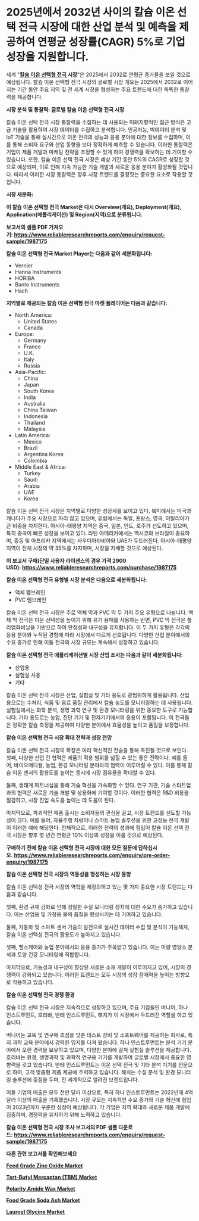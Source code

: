 <p><h1>2025년에서 2032년 사이의 칼슘 이온 선택 전극 시장에 대한 산업 분석 및 예측을 제공하여 연평균 성장률(CAGR) 5%로 기업 성장을 지원합니다.</h1></p><p>세계 "<strong><a href="https://www.reliableresearchreports.com/calcium-ion-selective-electrodes-r1987175?utm_campaign=105&utm_medium=8&utm_source=Github&utm_content=ia&utm_term=03042025&utm_id=calcium-ion-selective-electrodes">칼슘 이온 선택형 전극&nbsp;</a></strong><strong>시장</strong>"은 2025에서 2032로 연평균 증가율을 보일 것으로 예상됩니다. 칼슘 이온 선택형 전극 시장의 글로벌 시장 개요는 2025에서 2032로 이어지는 기간 동안 주요 지역 및 전 세계 시장을 형성하는 주요 트렌드에 대한 독특한 통찰력을 제공합니다.</p>
<p><strong>시장 분석 및 통찰력: 글로벌 칼슘 이온 선택형 전극 시장</strong></p>
<p><p>칼슘 이온 선택 전극 시장 통찰력을 수집하는 데 사용되는 미래지향적인 접근 방식은 고급 기술을 활용하여 시장 데이터를 수집하고 분석합니다. 인공지능, 빅데이터 분석 및 IoT 기술을 통해 실시간으로 이온 전극의 성능과 응용 분야에 대한 정보를 수집하며, 이를 통해 소비자 요구와 산업 동향을 보다 정확하게 예측할 수 있습니다. 이러한 통찰력은 기업이 제품 개발과 마케팅 전략을 조정할 수 있게 하여 경쟁력을 확보하는 데 기여할 수 있습니다. 또한, 칼슘 이온 선택 전극 시장은 예상 기간 동안 5%의 CAGR로 성장할 것으로 예상되며, 이로 인해 지속 가능한 기술 개발과 새로운 응용 분야가 활성화될 것입니다. 따라서 이러한 시장 통찰력은 향후 시장 트렌드를 결정짓는 중요한 요소로 작용할 것입니다.</p><a href="%7CAUTHORITHY_DOMAIN_URL%7C?utm_campaign=105&utm_medium=8&utm_source=Github&utm_content=ia&utm_term=03042025&utm_id=calcium-ion-selective-electrodes"></a></p>
<p><strong>시장 세분화:</strong></p>
<p><strong>이 칼슘 이온 선택형 전극 Market은 다시 Overview(개요), Deployment(개요), Application(애플리케이션) 및 Region(지역)으로 분류됩니다.</strong></p>
<p><strong>보고서의 샘플 PDF 가져오기:&nbsp;<a href="https://www.reliableresearchreports.com/enquiry/request-sample/1987175?utm_campaign=105&utm_medium=8&utm_source=Github&utm_content=ia&utm_term=03042025&utm_id=calcium-ion-selective-electrodes">https://www.reliableresearchreports.com/enquiry/request-sample/1987175</a></strong><strong></strong></p>
<p><strong>칼슘 이온 선택형 전극 Market Player는 다음과 같이 세분화됩니다:</strong></p>
<p><ul><li>Vernier</li><li>Hanna Instruments</li><li>HORIBA</li><li>Bante Instruments</li><li>Hach</li></ul></p>
<p><strong>지역별로 제공되는 칼슘 이온 선택형 전극 마켓 플레이어는 다음과 같습니다:</strong></p>
<p><ul>
    <li>
        North America:
        <ul>
            <li>United States</li>
            <li>Canada</li>
        </ul>
    </li>
    <li>
        Europe:
        <ul>
            <li>Germany</li>
            <li>France</li>
            <li>U.K.</li>
            <li>Italy</li>
            <li>Russia</li>
        </ul>
    </li>
    <li>
        Asia-Pacific:
        <ul>
            <li>China</li>
            <li>Japan</li>
            <li>South Korea</li>
            <li>India</li>
            <li>Australia</li>
            <li>China Taiwan</li>
            <li>Indonesia</li>
            <li>Thailand</li>
            <li>Malaysia</li>
        </ul>
    </li>
    <li>
        Latin America:
        <ul>
            <li>Mexico</li>
            <li>Brazil</li>
            <li>Argentina Korea</li>
            <li>Colombia</li>
        </ul>
    </li>
    <li>
        Middle East & Africa:
        <ul>
            <li>Turkey</li>
            <li>Saudi</li>
            <li>Arabia</li>
            <li>UAE</li>
            <li>Korea</li>
        </ul>
    </li>
    </ul></p>
<p><p>칼슘 이온 선택 전극 시장은 지역별로 다양한 성장세를 보이고 있다. 북미에서는 미국과 캐나다가 주요 시장으로 자리 잡고 있으며, 유럽에서는 독일, 프랑스, 영국, 이탈리아가 큰 비중을 차지한다. 아시아-태평양 지역은 중국, 일본, 인도, 호주가 선도하고 있으며, 특히 중국이 빠른 성장을 보이고 있다. 라틴 아메리카에서는 멕시코와 브라질이 중요하며, 중동 및 아프리카 지역에서는 사우디아라비아와 UAE가 두드러진다. 아시아-태평양 지역이 전체 시장의 약 35%를 차지하며, 시장을 지배할 것으로 예상된다.</p></p>
<p><strong>이 보고서 구매(단일 사용자 라이센스의 경우 가격 2900 USD):&nbsp;<a href="https://www.reliableresearchreports.com/purchase/1987175?utm_campaign=105&utm_medium=8&utm_source=Github&utm_content=ia&utm_term=03042025&utm_id=calcium-ion-selective-electrodes">https://www.reliableresearchreports.com/purchase/1987175</a></strong></p>
<p><strong>칼슘 이온 선택형 전극 유형별 시장 분석은 다음으로 세분화됩니다:</strong></p>
<p><ul><li>액체 멤브레인</li><li>PVC 멤브레인</li></ul></p>
<p><p>칼슘 이온 선택 전극 시장은 주로 액체 막과 PVC 막 두 가지 주요 유형으로 나뉩니다. 액체 막 전극은 이온 선택성을 높이기 위해 유기 용매를 사용하는 반면, PVC 막 전극은 폴리염화비닐을 기반으로 하여 안정성과 내구성을 유지합니다. 이 두 가지 유형은 각각의 응용 분야와 누적된 경험에 따라 시장에서 다르게 선호됩니다. 다양한 산업 분야에서의 수요 증가로 인해 이들 전극의 시장 규모는 계속해서 성장하고 있습니다.</p></p>
<p><strong>칼슘 이온 선택형 전극 애플리케이션별 시장 산업 조사는 다음과 같이 세분화됩니다:</strong></p>
<p><ul><li>산업용</li><li>실험실 사용</li><li>기타</li></ul></p>
<p><p>칼슘 이온 선택 전극 시장은 산업, 실험실 및 기타 용도로 광범위하게 활용됩니다. 산업용으로는 수처리, 식품 및 음료 품질 관리에서 칼슘 농도를 모니터링하는 데 사용됩니다. 실험실에서는 화학 분석, 생명 과학 연구 및 환경 모니터링을 위한 중요한 도구로 기능합니다. 기타 용도로는 농업, 진단 기기 및 전자기기에서의 응용이 포함됩니다. 이 전극들은 정확한 칼슘 측정을 제공하여 다양한 분야에서 효율성을 높이고 품질을 보장합니다.</p></p>
<p><strong>칼슘 이온 선택형 전극 시장 확대 전략과 성장 전망</strong></p>
<p><p>칼슘 이온 선택 전극 시장의 확장은 여러 혁신적인 전술을 통해 촉진될 것으로 보인다. 첫째, 다양한 산업 간 협력은 제품의 적용 범위를 넓힐 수 있는 좋은 전략이다. 예를 들어, 바이오메디컬, 농업, 환경 모니터링 분야와의 협력이 이루어질 수 있다. 이를 통해 칼슘 이온 센서의 활용도를 높이는 동시에 시장 점유율을 확대할 수 있다. </p><p>둘째, 생태계 파트너십을 통해 기술 혁신을 가속화할 수 있다. 연구 기관, 기술 스타트업과의 협력은 새로운 기술 개발 및 상용화에 기여할 것이다. 이러한 협력은 R&D 비용을 절감하고, 시장 진입 속도를 높이는 데 도움이 된다.</p><p>마지막으로, 파괴적인 제품 출시는 소비자들의 관심을 끌고, 시장 트렌드를 선도할 가능성이 크다. 예를 들어, 자율주행 차량이나 스마트 농업 솔루션을 위한 고성능 전극 개발이 이러한 예에 해당한다. 전체적으로, 이러한 전략의 성과에 힘입어 칼슘 이온 선택 전극 시장은 향후 몇 년간 연평균 10% 이상의 성장을 이룰 것으로 예상된다.</p></p>
<p><strong>구매하기 전에 칼슘 이온 선택형 전극 시장에 대한 모든 질문에 답하십시오.&nbsp;<a href="https://www.reliableresearchreports.com/enquiry/pre-order-enquiry/1987175?utm_campaign=105&utm_medium=8&utm_source=Github&utm_content=ia&utm_term=03042025&utm_id=calcium-ion-selective-electrodes">https://www.reliableresearchreports.com/enquiry/pre-order-enquiry/1987175</a></strong><strong></strong></p>
<p><strong>칼슘 이온 선택형 전극 시장의 역동성을 형성하는 시장 동향</strong></p>
<p><p>칼슘 이온 선택성 전극 시장의 역학을 재정의하고 있는 몇 가지 중요한 시장 트렌드는 다음과 같습니다. </p><p>첫째, 환경 규제 강화로 인해 정밀한 수질 모니터링 장치에 대한 수요가 증가하고 있습니다. 이는 산업용 및 가정용 물의 품질을 향상시키는 데 기여하고 있습니다. </p><p>둘째, 자동화 및 스마트 센서 기술의 발전으로 실시간 데이터 수집 및 분석이 가능해져, 칼슘 이온 선택성 전극의 활용도가 높아지고 있습니다. </p><p>셋째, 헬스케어와 농업 분야에서의 응용 증가가 주목받고 있습니다. 이는 미량 영양소 분석과 토양 건강 모니터링에 적합합니다. </p><p>마지막으로, 기능성과 내구성이 향상된 새로운 소재 개발이 이루어지고 있어, 시장의 경쟁력이 강화되고 있습니다. 이러한 트렌드는 모두 시장의 성장 잠재력을 높이는 방향으로 작용하고 있습니다.</p></p>
<p><strong>칼슘 이온 선택형 전극 경쟁 환경</strong></p>
<p><p>칼슘 이온 선택 전극 시장은 지속적으로 성장하고 있으며, 주요 기업들인 버니어, 하나 인스트루먼트, 호리바, 반테 인스트루먼트, 해치가 이 시장에서 두드러진 역할을 하고 있습니다.</p><p>버니어는 교육 및 연구에 초점을 맞춘 테스트 장비 및 소프트웨어를 제공하는 회사로, 특히 과학 교육 분야에서 강력한 입지를 다져 왔습니다. 하나 인스트루먼트는 분석 기기 분야에서 오랜 경력을 보유하고 있으며, 다양한 분야에 걸쳐 실험실 솔루션을 제공합니다. 호리바는 환경, 생명과학 및 과학적 연구용 기기를 개발하여 글로벌 시장에서 중요한 영향력을 갖고 있습니다. 반테 인스트루먼트는 이온 선택 전극 및 기타 분석 기기를 전문으로 하여, 고객 맞춤형 제품 제공에 주력하고 있습니다. 해치는 수질 분석 및 환경 모니터링 솔루션에 중점을 두며, 전 세계적으로 알려진 브랜드입니다.</p><p>이들 기업의 매출은 모두 천만 달러 이상으로, 특히 하나 인스트루먼트는 2022년에 4억 달러 이상의 매출을 기록했습니다. 시장 규모는 지속적인 수요 증가와 기술 혁신에 힘입어 2023년까지 꾸준한 성장이 예상됩니다. 각 기업은 지역 확대와 새로운 제품 개발에 집중하며, 경쟁력을 유지하기 위해 노력하고 있습니다.</p></p>
<p><strong>칼슘 이온 선택형 전극 시장 조사 보고서의 PDF 샘플 다운로드:&nbsp;<a href="https://www.reliableresearchreports.com/enquiry/request-sample/1987175?utm_campaign=105&utm_medium=8&utm_source=Github&utm_content=ia&utm_term=03042025&utm_id=calcium-ion-selective-electrodes">https://www.reliableresearchreports.com/enquiry/request-sample/1987175</a></strong></p>
<p><strong></strong></p>
<p><strong></strong></p>
<p><strong></strong></p>
<p><strong></strong></p>
<p><strong>다른 관련 보고서를 확인해보세요</strong></p>
<p><strong><p><a href="https://github.com/moratronak3q/Market-Research-Report-List-1/blob/main/feed-grade-zinc-oxide-market.md?utm_campaign=105&utm_medium=8&utm_source=Github&utm_content=ia&utm_term=03042025&utm_id=calcium-ion-selective-electrodes">Feed Grade Zinc Oxide Market</a></p><p><a href="https://github.com/jugutstam/Market-Research-Report-List-1/blob/main/tert-butyl-mercaptan-tbm-market.md?utm_campaign=105&utm_medium=8&utm_source=Github&utm_content=ia&utm_term=03042025&utm_id=calcium-ion-selective-electrodes">Tert-Butyl Mercaptan (TBM) Market</a></p><p><a href="https://github.com/pilukypalis/Market-Research-Report-List-1/blob/main/polarity-amide-wax-market.md?utm_campaign=105&utm_medium=8&utm_source=Github&utm_content=ia&utm_term=03042025&utm_id=calcium-ion-selective-electrodes">Polarity Amide Wax Market</a></p><p><a href="https://github.com/reahmmunises/Market-Research-Report-List-1/blob/main/food-grade-soda-ash-market.md?utm_campaign=105&utm_medium=8&utm_source=Github&utm_content=ia&utm_term=03042025&utm_id=calcium-ion-selective-electrodes">Food Grade Soda Ash Market</a></p><p><a href="https://github.com/zakkistuey/Market-Research-Report-List-1/blob/main/lauroyl-glycine-market.md?utm_campaign=105&utm_medium=8&utm_source=Github&utm_content=ia&utm_term=03042025&utm_id=calcium-ion-selective-electrodes">Lauroyl Glycine Market</a></p></strong></p>